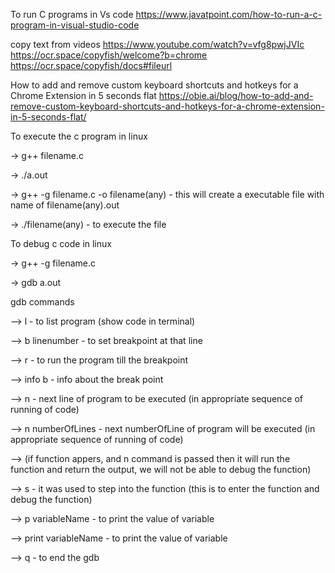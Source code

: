 To run C programs in Vs code
https://www.javatpoint.com/how-to-run-a-c-program-in-visual-studio-code

copy text from videos
https://www.youtube.com/watch?v=vfg8pwjJVIc
https://ocr.space/copyfish/welcome?b=chrome
https://ocr.space/copyfish/docs#fileurl

How to add and remove custom keyboard shortcuts and hotkeys for a Chrome Extension in 5 seconds flat
https://obie.ai/blog/how-to-add-and-remove-custom-keyboard-shortcuts-and-hotkeys-for-a-chrome-extension-in-5-seconds-flat/

To execute the c program in linux

-> g++ filename.c

-> ./a.out

-> g++ -g filename.c -o filename(any)  - this will create a executable file with name of filename(any).out

-> ./filename(any) - to execute the file

To debug c code in linux

-> g++ -g filename.c

-> gdb a.out


gdb commands 

--> l - to list program (show code in terminal)

--> b linenumber - to set breakpoint at that line

--> r - to run the program till the breakpoint

--> info b - info about the break point 

--> n - next line of program to be executed (in appropriate sequence of running of code)

--> n numberOfLines - next numberOfLine of program will be executed (in appropriate sequence of running of code)

--> (if function appers, and n command is passed then it will run the function and return the output, we will not be able to debug the function)

--> s - it was used to step into the function (this is to enter the function and debug the function)

--> p variableName - to print the value of variable 

--> print variableName - to print the value of variable 

--> q - to end the gdb
